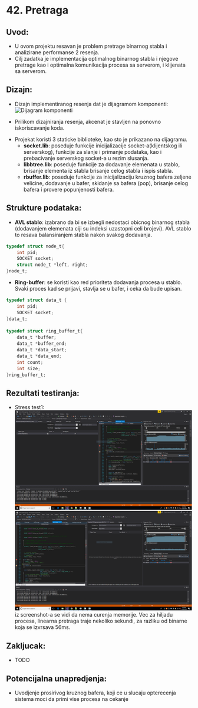 # 42. Pretraga

## Uvod:
* U ovom projektu resavan je problem pretrage binarnog stabla i analizirane performanse 2 resenja.
* Cilj zadatka je implementacija optimalnog binarnog stabla i njegove pretrage kao i optimalna komunikacija procesa sa serverom, i klijenata sa serverom.

## Dizajn:
* Dizajn implementiranog resenja dat je dijagramom komponenti:
![Dijagram komponenti](https://github.com/sstefan1/Blok1/blob/master/Untitled%20Diagram.png)

* Prilikom dizajniranja resenja, akcenat je stavljen na ponovno iskoriscavanje koda.
- Projekat koristi 3 staticke biblioteke, kao sto je prikazano na dijagramu.
	- **socket.lib**: poseduje funkcije inicijalizacije socket-a(klijentskog ili serverskog), funkcije za
		slanje i primanje podataka, kao i prebacivanje serverskog socket-a u rezim slusanja.
	- **libbtree.lib**: poseduje funkcije za dodavanje elemenata u stablo, brisanje elementa iz stabla
		brisanje celog stabla i ispis stabla.
	- **rbuffer.lib**: poseduje funkcije za inicijalizaciju kruznog bafera zeljene velicine, dodavanje u bafer,
		skidanje sa bafera (pop), brisanje celog bafera i provere popunjenosti bafera.

## Strukture podataka:
* **AVL stablo**: izabrano da bi se izbegli nedostaci obicnog binarnog stabla (dodavanjem elemenata
	ciji su indeksi uzastopni celi brojevi). AVL stablo to resava balansiranjem stabla nakon
	svakog dodavanja.
```c
typedef struct node_t{
	int pid;
	SOCKET socket;
	struct node_t *left, right;
}node_t;
```
* **Ring-buffer**: se koristi kao red prioriteta dodavanja procesa u stablo. Svaki proces kad se prijavi,
	stavlja se u bafer, i ceka da bude upisan.
```c
typedef struct data_t {
	int pid;
	SOCKET socket;
}data_t;

typedef struct ring_buffer_t{
	data_t *buffer;
	data_t *buffer_end;
	data_t *data_start;
	data_t *data_end;
	int count;
	int size;
}ring_buffer_t;
```


## Rezultati testiranja:
* Stress test1:
![Memory Snapshot Binary search](https://github.com/CopicAleksandar/BTree/blob/master/MemorySnapshot.PNG)
![Memory Snapshot Traversal](https://github.com/CopicAleksandar/BTree/blob/master/LinearSearchSnapshot.PNG)
iz screenshot-a se vidi da nema curenja memorije.
Vec za hiljadu procesa, linearna pretraga traje nekoliko sekundi, za razliku od binarne koja se izvrsava 56ms.

## Zakljucak:
* TODO

## Potencijalna unapredjenja:
* Uvodjenje prosirivog kruznog bafera, koji ce u slucaju opterecenja sistema moci da primi vise procesa na cekanje
